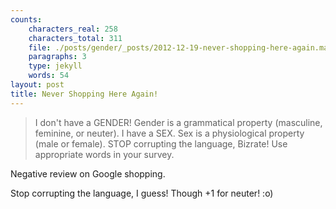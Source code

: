 ```yaml
---
counts:
    characters_real: 258
    characters_total: 311
    file: ./posts/gender/_posts/2012-12-19-never-shopping-here-again.markdown
    paragraphs: 3
    type: jekyll
    words: 54
layout: post
title: Never Shopping Here Again!
---
```


> I don't have a GENDER! Gender is a grammatical property (masculine, feminine, or neuter). I have a SEX. Sex is a physiological property (male or female). STOP corrupting the language, Bizrate! Use appropriate words in your survey.

Negative review on Google shopping.

Stop corrupting the language, I guess!  Though +1 for neuter! :o)
